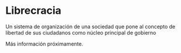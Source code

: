 # Librecracia
Un sistema de organización de una sociedad que pone al concepto de libertad de sus ciudadanos como núcleo principal de gobierno

Más información próximamente.
